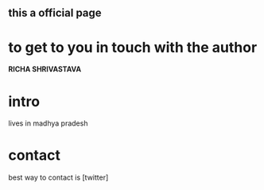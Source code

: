 ## this a official page
# to get to you in touch with the author
**RICHA SHRIVASTAVA**
# intro
lives in madhya pradesh
# contact 
best way to contact is [twitter]
